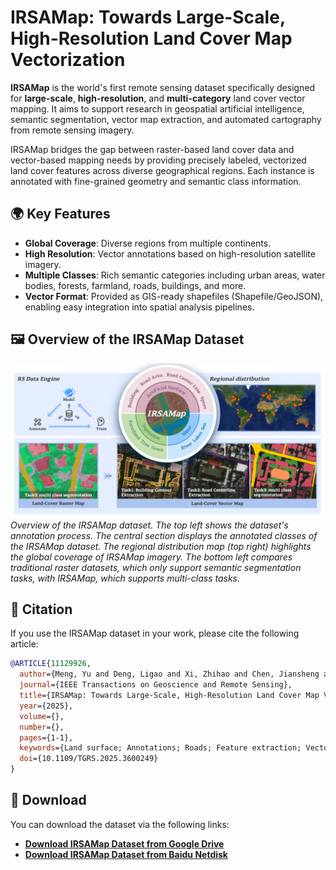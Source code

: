 # IRSAMap: Towards Large-Scale, High-Resolution Land Cover Map Vectorization

**IRSAMap** is the world's first remote sensing dataset specifically designed for **large-scale**, **high-resolution**, and **multi-category** land cover vector mapping. It aims to support research in geospatial artificial intelligence, semantic segmentation, vector map extraction, and automated cartography from remote sensing imagery.

IRSAMap bridges the gap between raster-based land cover data and vector-based mapping needs by providing precisely labeled, vectorized land cover features across diverse geographical regions. Each instance is annotated with fine-grained geometry and semantic class information.

## 🌍 Key Features

* **Global Coverage**: Diverse regions from multiple continents.
* **High Resolution**: Vector annotations based on high-resolution satellite imagery.
* **Multiple Classes**: Rich semantic categories including urban areas, water bodies, forests, farmland, roads, buildings, and more.
* **Vector Format**: Provided as GIS-ready shapefiles (Shapefile/GeoJSON), enabling easy integration into spatial analysis pipelines.

## 🖼 Overview of the IRSAMap Dataset

![IRSAMap Overview](https://github.com/ucas-dlg/IRSAMap/blob/main/irsamap_overview.png)
*Overview of the IRSAMap dataset. The top left shows the dataset's annotation process. The central section displays the annotated classes of the IRSAMap dataset. The regional distribution map (top right) highlights the global coverage of IRSAMap imagery. The bottom left compares traditional raster datasets, which only support semantic segmentation tasks, with IRSAMap, which supports multi-class tasks.*

## 📄 Citation

If you use the IRSAMap dataset in your work, please cite the following article:

```bibtex
@ARTICLE{11129926,
  author={Meng, Yu and Deng, Ligao and Xi, Zhihao and Chen, Jiansheng and Chen, Jingbo and Yue, Anzhi and Liu, Diyou and Li, Kai and Wang, Chenhao and Li, Kaiyu and Deng, Yupeng and Sun, Xian},
  journal={IEEE Transactions on Geoscience and Remote Sensing}, 
  title={IRSAMap: Towards Large-Scale, High-Resolution Land Cover Map Vectorization}, 
  year={2025},
  volume={},
  number={},
  pages={1-1},
  keywords={Land surface; Annotations; Roads; Feature extraction; Vectors; Buildings; Remote sensing; Training; Accuracy; Semantic segmentation; Deep Learning; High-Resolution Remote Sensing; Land Cover; Vector Mapping; Object-Based Modeling},
  doi={10.1109/TGRS.2025.3600249}
}
```

## 🔗 Download

You can download the  dataset via the following links:

- [**Download IRSAMap Dataset from Google Drive**](https://drive.google.com/file/d/1Qkp0f7LwJz9rOHHiqIZWdgK1k38ZeVw4/view?usp=drive_link)
- [**Download IRSAMap Dataset from Baidu Netdisk**](https://pan.baidu.com/s/1M1Gjjihvtg8yu_MNaIR4Rg?pwd=n3ia)



